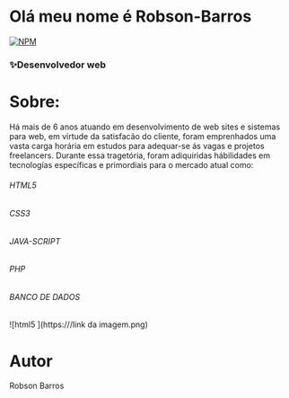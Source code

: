 # Olá meu nome é Robson-Barros


[![NPM](https://img.shields.io/npm/l/react)](https://github.com/rbin9090/Robson-Barros/blob/branch/LICENCE) 

<h3>✨Desenvolvedor web</h3> 

# Sobre:

Há mais de 6 anos atuando em desenvolvimento de web sites e sistemas para web, 
em virtude da satisfacão do cliente, foram emprenhados uma vasta carga horária em 
estudos para adequar-se ás vagas e projetos freelancers. 
   Durante essa tragetória, foram adiquiridas hábilidades em tecnologías específicas
e primordiais para o mercado atual como:
###### HTML5
###### CSS3
###### JAVA-SCRIPT
###### PHP
###### BANCO DE DADOS
![html5 ](https:///link da imagem.png) 

# Autor

<n>Robson Barros </n>
